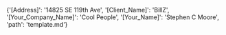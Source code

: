 {'[Address]': '14825 SE 119th Ave', '[Client_Name]': 'BillZ', '[Your_Company_Name]': 'Cool People', '[Your_Name]': 'Stephen C Moore', 'path': 'template.md'}